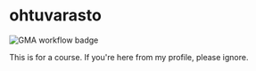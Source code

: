 # ohtuvarasto

![GMA workflow badge](https://github.com/pants64DS/ohtuvarasto/workflows/CI/badge.svg)

This is for a course. If you're here from my profile, please ignore.
